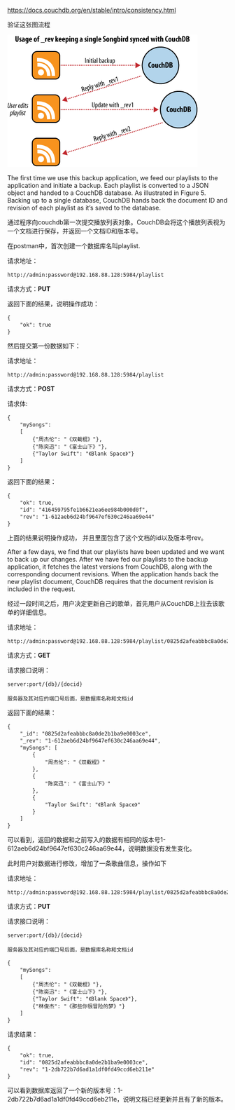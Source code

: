 
https://docs.couchdb.org/en/stable/intro/consistency.html

验证这张图流程

![img.png](images/img.png)


The first time we use this backup application, we feed our playlists to the application and initiate a backup. Each playlist is converted to a JSON object and handed to a CouchDB database. As illustrated in Figure 5. Backing up to a single database, CouchDB hands back the document ID and revision of each playlist as it’s saved to the database.

通过程序向couchdb第一次提交播放列表对象。CouchDB会将这个播放列表视为一个文档进行保存，并返回一个文档ID和版本号。

在postman中，首次创建一个数据库名叫playlist.

请求地址：
```shell
http://admin:password@192.168.88.128:5984/playlist
```

请求方式：**PUT**

返回下面的结果，说明操作成功：
```shell
{
    "ok": true
}
```

然后提交第一份数据如下：

请求地址：
```shell
http://admin:password@192.168.88.128:5984/playlist
```

请求方式：**POST**

请求体:
```shell
{
	"mySongs":  
	[
		{"周杰伦": "《双截棍》"},
		{"陈奕迅": "《富士山下》"},
		{"Taylor Swift": "《Blank Space》"}
	] 
}
```

返回下面的结果：
```shell
{
    "ok": true,
    "id": "416459795fe1b6621ea6ee984b000d0f",
    "rev": "1-612aeb6d24bf9647ef630c246aa69e44"
}
```
上面的结果说明操作成功， 并且里面包含了这个文档的id以及版本号rev。

After a few days, we find that our playlists have been updated and we want to back up our changes. After we have fed our playlists to the backup application, it fetches the latest versions from CouchDB, along with the corresponding document revisions. When the application hands back the new playlist document, CouchDB requires that the document revision is included in the request.

经过一段时间之后，用户决定更新自己的歌单，首先用户从CouchDB上拉去该歌单的详细信息。


请求地址：
```shell
http://admin:password@192.168.88.128:5984/playlist/0825d2afeabbbc8a0de2b1ba9e0003ce
```

请求方式：**GET**

请求接口说明：
```shell
server:port/{db}/{docid}

服务器及其对应的端口号后面，是数据库名称和文档id
```

返回下面的结果：
```shell
{
    "_id": "0825d2afeabbbc8a0de2b1ba9e0003ce",
    "_rev": "1-612aeb6d24bf9647ef630c246aa69e44",
    "mySongs": [
        {
            "周杰伦": "《双截棍》"
        },
        {
            "陈奕迅": "《富士山下》"
        },
        {
            "Taylor Swift": "《Blank Space》"
        }
    ]
}
```

可以看到，返回的数据和之前写入的数据有相同的版本号1-612aeb6d24bf9647ef630c246aa69e44，说明数据没有发生变化。

此时用户对数据进行修改，增加了一条歌曲信息，操作如下

请求地址：
```shell
http://admin:password@192.168.88.128:5984/playlist/0825d2afeabbbc8a0de2b1ba9e0003ce
```

请求方式：**PUT**

请求接口说明：
```shell
server:port/{db}/{docid}

服务器及其对应的端口号后面，是数据库名称和文档id
```

```shell
{
	"mySongs":  
	[
		{"周杰伦": "《双截棍》"},
		{"陈奕迅": "《富士山下》"},
		{"Taylor Swift": "《Blank Space》"},
		{"林俊杰": "《那些你很冒险的梦》"}
	] 
}
```

请求结果：
```shell
{
    "ok": true,
    "id": "0825d2afeabbbc8a0de2b1ba9e0003ce",
    "rev": "1-2db722b7d6ad1a1df0fd49ccd6eb211e"
}
```

可以看到数据库返回了一个新的版本号：1-2db722b7d6ad1a1df0fd49ccd6eb211e，说明文档已经更新并且有了新的版本。